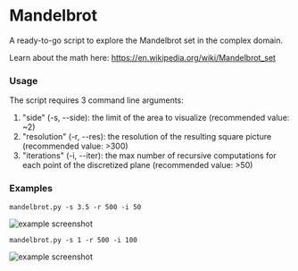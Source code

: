 # Mandelbrot

A ready-to-go script to explore the Mandelbrot set in the complex domain. 

Learn about the math here: https://en.wikipedia.org/wiki/Mandelbrot_set

### Usage
The script requires 3 command line arguments:
1. "side" (-s, --side): the limit of the area to visualize (recommended value: ~2)
2. "resolution" (-r, --res): the resolution of the resulting square picture (recommended value: >300)
3. "iterations" (-i, --iter): the max number of recursive computations for each point of the discretized plane (recommended value: >50)

### Examples

```
mandelbrot.py -s 3.5 -r 500 -i 50
```
![example screenshot](https://i.imgur.com/1GbS5BB.png)


```
mandelbrot.py -s 1 -r 500 -i 100
```
![example screenshot](https://i.imgur.com/TPxfUpS.png)

